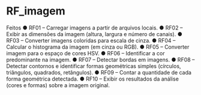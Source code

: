 # RF_imagem

Feitos
● RF01 – Carregar imagens a partir de arquivos locais.
● RF02 – Exibir as dimensões da imagem (altura, largura e número de canais).
● RF03 – Converter imagens coloridas para escala de cinza.
● RF04 – Calcular o histograma da imagem (em cinza ou RGB).
● RF05 – Converter imagem para o espaço de cores HSV.
● RF06 – Identificar a cor predominante na imagem.
● RF07 – Detectar bordas em imagens.
● RF08 – Detectar contornos e identificar formas geométricas simples (círculos,
triângulos, quadrados, retângulos).
● RF09 – Contar a quantidade de cada forma geométrica detectada.
● RF10 – Exibir os resultados da análise (cores e formas) sobre a imagem original.
